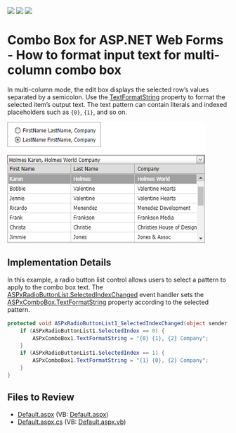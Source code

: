 <!-- default badges list -->
![](https://img.shields.io/endpoint?url=https://codecentral.devexpress.com/api/v1/VersionRange/128543765/13.1.10%2B)
[![](https://img.shields.io/badge/Open_in_DevExpress_Support_Center-FF7200?style=flat-square&logo=DevExpress&logoColor=white)](https://supportcenter.devexpress.com/ticket/details/E1331)
[![](https://img.shields.io/badge/📖_How_to_use_DevExpress_Examples-e9f6fc?style=flat-square)](https://docs.devexpress.com/GeneralInformation/403183)
<!-- default badges end -->

# Combo Box for ASP.NET Web Forms -  How to format input text for multi-column combo box

In multi-column mode, the edit box displays the selected row’s values separated by a semicolon. Use the [TextFormatString](https://docs.devexpress.com/AspNet/DevExpress.Web.ASPxAutoCompleteBoxBase.TextFormatString) property to format the selected item’s output text. The text pattern can contain literals and indexed placeholders such as `{0}`, `{1}`, and so on.

![](combobox-with-formatted-text.png)

## Implementation Details

In this example, a radio button list control allows users to select a pattern to apply to the combo box text. The [ASPxRadioButtonList.SelectedIndexChanged](https://docs.devexpress.com/AspNet/DevExpress.Web.ASPxListEdit.SelectedIndexChanged) event handler sets the [ASPxComboBox.TextFormatString](https://docs.devexpress.com/AspNet/DevExpress.Web.ASPxAutoCompleteBoxBase.TextFormatString) property according to the selected pattern.

```cs
protected void ASPxRadioButtonList1_SelectedIndexChanged(object sender, EventArgs e) {
    if (ASPxRadioButtonList1.SelectedIndex == 0) { 
        ASPxComboBox1.TextFormatString = "{0} {1}, {2} Company";   
    }
    if (ASPxRadioButtonList1.SelectedIndex == 1) { 
        ASPxComboBox1.TextFormatString = "{1} {0}, {2} Company";
    }      
}
```

## Files to Review

* [Default.aspx](./CS/WebSite/Default.aspx) (VB: [Default.aspx](./VB/WebSite/Default.aspx))
* [Default.aspx.cs](./CS/WebSite/Default.aspx.cs) (VB: [Default.aspx.vb](./VB/WebSite/Default.aspx.vb))

